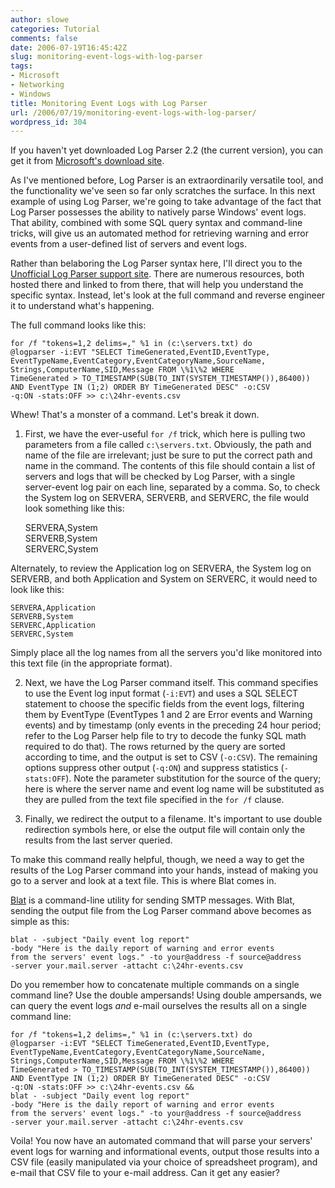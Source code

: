 ```yaml
---
author: slowe
categories: Tutorial
comments: false
date: 2006-07-19T16:45:42Z
slug: monitoring-event-logs-with-log-parser
tags:
- Microsoft
- Networking
- Windows
title: Monitoring Event Logs with Log Parser
url: /2006/07/19/monitoring-event-logs-with-log-parser/
wordpress_id: 304
---
```


If you haven't yet downloaded Log Parser 2.2 (the current version), you can get it from [Microsoft's download site](http://www.microsoft.com/downloads/details.aspx?FamilyID=890cd06b-abf8-4c25-91b2-f8d975cf8c07&displaylang=en).

As I've mentioned before, Log Parser is an extraordinarily versatile tool, and the functionality we've seen so far only scratches the surface. In this next example of using Log Parser, we're going to take advantage of the fact that Log Parser possesses the ability to natively parse Windows' event logs. That ability, combined with some SQL query syntax and command-line tricks, will give us an automated method for retrieving warning and error events from a user-defined list of servers and event logs.

Rather than belaboring the Log Parser syntax here, I'll direct you to the [Unofficial Log Parser support site](http://www.logparser.com/). There are numerous resources, both hosted there and linked to from there, that will help you understand the specific syntax. Instead, let's look at the full command and reverse engineer it to understand what's happening.

The full command looks like this:

```text
for /f "tokens=1,2 delims=," %1 in (c:\servers.txt) do 
@logparser -i:EVT "SELECT TimeGenerated,EventID,EventType,
EventTypeName,EventCategory,EventCategoryName,SourceName,
Strings,ComputerName,SID,Message FROM \%1\%2 WHERE 
TimeGenerated > TO_TIMESTAMP(SUB(TO_INT(SYSTEM_TIMESTAMP()),86400)) 
AND EventType IN (1;2) ORDER BY TimeGenerated DESC" -o:CSV 
-q:ON -stats:OFF >> c:\24hr-events.csv
```

Whew! That's a monster of a command. Let's break it down.

1. First, we have the ever-useful `for /f` trick, which here is pulling two parameters from a file called `c:\servers.txt`. Obviously, the path and name of the file are irrelevant; just be sure to put the correct path and name in the command. The contents of this file should contain a list of servers and logs that will be checked by Log Parser, with a single server-event log pair on each line, separated by a comma. So, to check the System log on SERVERA, SERVERB, and SERVERC, the file would look something like this:  

	SERVERA,System  
	SERVERB,System  
	SERVERC,System

Alternately, to review the Application log on SERVERA, the System log on SERVERB, and both Application and System on SERVERC, it would need to look like this:  

	SERVERA,Application  
	SERVERB,System  
	SERVERC,Application  
	SERVERC,System

Simply place all the log names from all the servers you'd like monitored into this text file (in the appropriate format).

2. Next, we have the Log Parser command itself. This command specifies to use the Event log input format (`-i:EVT`) and uses a SQL SELECT statement to choose the specific fields from the event logs, filtering them by EventType (EventTypes 1 and 2 are Error events and Warning events) and by timestamp (only events in the preceding 24 hour period; refer to the Log Parser help file to try to decode the funky SQL math required to do that). The rows returned by the query are sorted according to time, and the output is set to CSV (`-o:CSV`).  The remaining options suppress other output (`-q:ON`) and suppress statistics (`-stats:OFF`). Note the parameter substitution for the source of the query; here is where the server name and event log name will be substituted as they are pulled from the text file specified in the `for /f` clause.

3. Finally, we redirect the output to a filename. It's important to use double redirection symbols here, or else the output file will contain only the results from the last server queried.

To make this command really helpful, though, we need a way to get the results of the Log Parser command into your hands, instead of making you go to a server and look at a text file. This is where Blat comes in.

[Blat](http://www.blat.net/) is a command-line utility for sending SMTP messages. With Blat, sending the output file from the Log Parser command above becomes as simple as this:

```text
blat - -subject "Daily event log report" 
-body "Here is the daily report of warning and error events 
from the servers' event logs." -to your@address -f source@address 
-server your.mail.server -attacht c:\24hr-events.csv
```

Do you remember how to concatenate multiple commands on a single command line? Use the double ampersands! Using double ampersands, we can query the event logs _and_ e-mail ourselves the results all on a single command line:

```text
for /f "tokens=1,2 delims=," %1 in (c:\servers.txt) do 
@logparser -i:EVT "SELECT TimeGenerated,EventID,EventType,
EventTypeName,EventCategory,EventCategoryName,SourceName,
Strings,ComputerName,SID,Message FROM \%1\%2 WHERE 
TimeGenerated > TO_TIMESTAMP(SUB(TO_INT(SYSTEM_TIMESTAMP()),86400)) 
AND EventType IN (1;2) ORDER BY TimeGenerated DESC" -o:CSV 
-q:ON -stats:OFF >> c:\24hr-events.csv &&
blat - -subject "Daily event log report" 
-body "Here is the daily report of warning and error events 
from the servers' event logs." -to your@address -f source@address 
-server your.mail.server -attacht c:\24hr-events.csv
```

Voila! You now have an automated command that will parse your servers' event logs for warning and informational events, output those results into a CSV file (easily manipulated via your choice of spreadsheet program), and e-mail that CSV file to your e-mail address. Can it get any easier?
